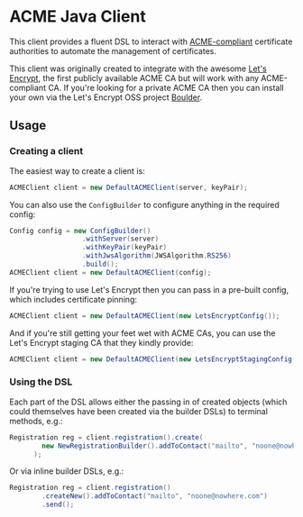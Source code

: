 # ACME Java Client
This client provides a fluent DSL to interact with [ACME-compliant](https://ietf-wg-acme.github.io/acme/) certificate authorities
to automate the management of certificates.

This client was originally created to integrate with the awesome [Let's Encrypt](https://letsencrypt.org/), the first publicly
available ACME CA but will work with any ACME-compliant CA. If you're looking for a private ACME CA
then you can install your own via the Let's Encrypt OSS project
[Boulder](https://github.com/letsencrypt/boulder).

## Usage

### Creating a client
The easiest way to create a client is:

```java
ACMEClient client = new DefaultACMEClient(server, keyPair);
```

You can also use the `ConfigBuilder` to configure anything in the required config:

```java
Config config = new ConfigBuilder()
                  .withServer(server)
                  .withKeyPair(keyPair)
                  .withJwsAlgorithm(JWSAlgorithm.RS256)
                  .build();
ACMEClient client = new DefaultACMEClient(config);
```

If you're trying to use Let's Encrypt then you can pass in a pre-built config, which includes
certificate pinning:

```java
ACMEClient client = new DefaultACMEClient(new LetsEncryptConfig());
```

And if you're still getting your feet wet with ACME CAs, you can use the Let's Encrypt staging CA
that they kindly provide:

```java
ACMEClient client = new DefaultACMEClient(new LetsEncryptStagingConfig());
```

### Using the DSL
Each part of the DSL allows either the passing in of created objects (which could themselves have
been created via the builder DSLs) to terminal methods, e.g.:

```java
Registration reg = client.registration().create(
        new NewRegistrationBuilder().addToContact("mailto", "noone@nowhere.com").build()
      );
```

Or via inline builder DSLs, e.g.:

```java
Registration reg = client.registration()
        .createNew().addToContact("mailto", "noone@nowhere.com")
        .send();
```
